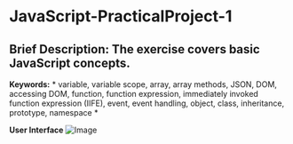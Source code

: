 # JavaScript-PracticalProject-1

## Brief Description: The exercise covers basic JavaScript concepts.

**Keywords:**
*
	variable, variable scope, array, array methods, JSON, DOM, accessing DOM, 
	function, function expression, immediately invoked function expression (IIFE),
	event, event handling, object, class, inheritance, prototype, namespace
*

**User Interface**
![Image](http://https://github.com/codenroller/JavaScript-PracticalProject-1/tree/master/images/ui.png)
